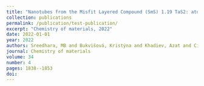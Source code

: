 ```yaml
---
title: "Nanotubes from the Misfit Layered Compound (SmS) 1.19 TaS2: atomic structure, charge transfer, and electrical properties"
collection: publications
permalink: /publication/test-publication/
excerpt: "Chemistry of materials, 2022"
date: 2022-01-01
year: 2022
authors: Sreedhara, MB and Bukvišová, Kristýna and Khadiev, Azat and Citterberg, Daniel and Cohen, Hagai and Balema, Viktor and K. Pathak, Arjun and Novikov, Dmitri and Leitus, Gregory and Kaplan-Ashiri, Ifat and others
journal: Chemistry of materials
volume: 34
number: 4
pages: 1838--1853
doi: 
---
```

